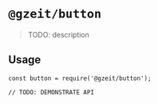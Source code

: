 # `@gzeit/button`

> TODO: description

## Usage

```
const button = require('@gzeit/button');

// TODO: DEMONSTRATE API
```
